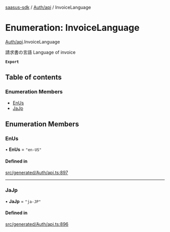 [saasus-sdk](../README.md) / [Auth/api](../modules/Auth_api.md) / InvoiceLanguage

# Enumeration: InvoiceLanguage

[Auth/api](../modules/Auth_api.md).InvoiceLanguage

請求書の言語  Language of invoice

**`Export`**

## Table of contents

### Enumeration Members

- [EnUs](Auth_api.InvoiceLanguage.md#enus)
- [JaJp](Auth_api.InvoiceLanguage.md#jajp)

## Enumeration Members

### EnUs

• **EnUs** = ``"en-US"``

#### Defined in

[src/generated/Auth/api.ts:897](https://github.com/saasus-platform/saasus-sdk-javascript/blob/55abc15/src/generated/Auth/api.ts#L897)

___

### JaJp

• **JaJp** = ``"ja-JP"``

#### Defined in

[src/generated/Auth/api.ts:896](https://github.com/saasus-platform/saasus-sdk-javascript/blob/55abc15/src/generated/Auth/api.ts#L896)
